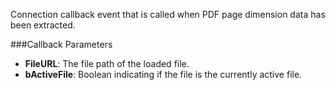 Connection callback event that is called when PDF page dimension data has been extracted.

###Callback Parameters

- **FileURL**: The file path of the loaded file.
- **bActiveFile**: Boolean indicating if the file is the currently active file.
